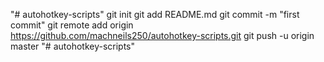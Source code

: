 "# autohotkey-scripts"  git init git add README.md git commit -m "first commit" git remote add origin https://github.com/machneils250/autohotkey-scripts.git git push -u origin master
"# autohotkey-scripts" 
